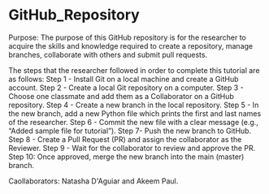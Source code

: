 # GitHub_Repository
Purpose: The purpose of this GitHub repository is for the researcher to acquire the skills and knowledge required to create a repository, manage branches, collaborate with others and submit pull requests.

The steps that the researcher followed in order to complete this tutorial are as follows:
Step 1 - Install Git on a local machine and create a GitHub account.
Step 2 - Create a local Git repository on a computer.
Step 3 - Choose one classmate and add them as a Collaborator on a GitHub repository.
Step 4 - Create a new branch in the local repository.
Step 5 - In the new branch, add a new Python file which prints the first and last names of the researcher.
Step 6 - Commit the new file with a clear message (e.g., “Added sample file for tutorial”).
Step 7- Push the new branch to GitHub.
Step 8 - Create a Pull Request (PR) and assign the collaborator as the Reviewer.
Step 9 - Wait for the collaborator to review and approve the PR.
Step 10: Once approved, merge the new branch into the main (master) branch.

Caollaborators: Natasha D'Aguiar and Akeem Paul.
